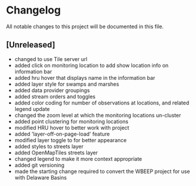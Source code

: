 # Changelog
All notable changes to this project will be documented in this file.

## [Unreleased]
- changed to use Tile server url
- added click on monitoring location to add show location info on information bar
- added hru hover that displays name in the information bar
- added layer style for swamps and marshes 
- added data provider groupings
- added stream orders and toggles
- added color coding for number of observations at locations, and related legend update
- changed the zoom level at which the monitoring locations un-cluster
- added point clustering for monitoring locations
- modified HRU hover to better work with project
- added 'layer-off-on-page-load' feature
- modified layer toggle to for better appearance
- added styles to streets layer
- added OpenMapTiles streets layer
- changed legend to make it more context appropriate 
- added git versioning 
- made the starting change required to convert the WBEEP project for use with Delaware Basins

